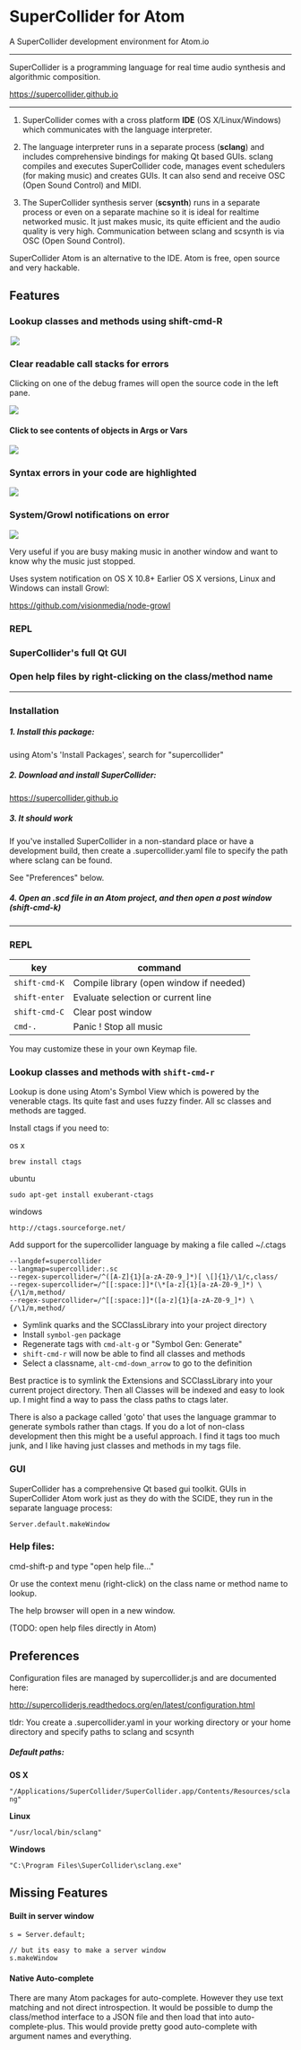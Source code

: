 # SuperCollider for Atom

A SuperCollider development environment for Atom.io

---

SuperCollider is a programming language for real time audio synthesis and algorithmic composition.

https://supercollider.github.io

---

1. SuperCollider comes with a cross platform **IDE** (OS X/Linux/Windows) which communicates with the language interpreter.

2. The language interpreter runs in a separate process (**sclang**) and includes comprehensive bindings for making Qt based GUIs. sclang compiles and executes SuperCollider code, manages event schedulers (for making music) and creates GUIs. It can also send and receive OSC (Open Sound Control) and MIDI.

3. The SuperCollider synthesis server (**scsynth**) runs in a separate process or even on a separate machine so it is ideal for realtime networked music. It just makes music, its quite efficient and the audio quality is very high. Communication between sclang and scsynth is via OSC (Open Sound Control).

SuperCollider Atom is an alternative to the IDE. Atom is free, open source and very hackable.


## Features

### Lookup classes and methods using shift-cmd-R

<img src="https://raw.githubusercontent.com/crucialfelix/atom-supercollider/master/docs/images/lookup-classes-methods.png" style="max-width: 500px; margin:auto; display: block;" />

### Clear readable call stacks for errors

Clicking on one of the debug frames will open the source code in the left pane.

<img src="https://raw.githubusercontent.com/crucialfelix/atom-supercollider/master/docs/images/callstack.png" />

#### Click to see contents of objects in Args or Vars

<img src="https://raw.githubusercontent.com/crucialfelix/atom-supercollider/master/docs/images/sc-atom-fold-out.gif" />

### Syntax errors in your code are highlighted

<img src="https://raw.githubusercontent.com/crucialfelix/atom-supercollider/master/docs/images/scatom-syntax-error.png" />


### System/Growl notifications on error

<img src="https://raw.githubusercontent.com/crucialfelix/atom-supercollider/master/docs/images/growl-notification.png" style="width: auto; max-width: 400px;" />

Very useful if you are busy making music in another window and want to know why the music just stopped.

Uses system notification on OS X 10.8+  Earlier OS X versions, Linux and Windows can install Growl:

https://github.com/visionmedia/node-growl

### REPL
### SuperCollider's full Qt GUI
### Open help files by right-clicking on the class/method name


---


### Installation

##### 1. Install this package:

using Atom's 'Install Packages', search for "supercollider"

##### 2. Download and install SuperCollider:

https://supercollider.github.io

##### 3. It should work

If you've installed SuperCollider in a non-standard place or have a development build, then create a .supercollider.yaml file to specify the path where sclang can be found.

See "Preferences" below.

##### 4. Open an .scd file in an Atom project, and then open a post window (shift-cmd-k)

---

### REPL

| key              | command                                         |
| ---------------- | ----------------------------------------------- |
| `shift-cmd-K`    | Compile library (open window if needed)         |
| `shift-enter`    | Evaluate selection or current line              |
| `shift-cmd-C`    | Clear post window                               |
| `cmd-.`          | Panic ! Stop all music                          |


You may customize these in your own Keymap file.


### Lookup classes and methods with `shift-cmd-r`

Lookup is done using Atom's Symbol View which is powered by the venerable ctags.
Its quite fast and uses fuzzy finder. All sc classes and methods are tagged.

Install ctags if you need to:

os x

    brew install ctags

ubuntu

    sudo apt-get install exuberant-ctags

windows

    http://ctags.sourceforge.net/


Add support for the supercollider language by making a file called ~/.ctags

    --langdef=supercollider
    --langmap=supercollider:.sc
    --regex-supercollider=/^([A-Z]{1}[a-zA-Z0-9_]*)[ \[]{1}/\1/c,class/
    --regex-supercollider=/^[[:space:]]*(\*[a-z]{1}[a-zA-Z0-9_]*) \{/\1/m,method/
    --regex-supercollider=/^[[:space:]]*([a-z]{1}[a-zA-Z0-9_]*) \{/\1/m,method/

- Symlink quarks and the SCClassLibrary into your project directory
- Install `symbol-gen` package
- Regenerate tags with `cmd-alt-g` or "Symbol Gen: Generate"
- `shift-cmd-r` will now be able to find all classes and methods
- Select a classname, `alt-cmd-down_arrow` to go to the definition

Best practice is to symlink the Extensions and SCClassLibrary into your current project directory. Then all Classes will be indexed and easy to look up.
I might find a way to pass the class paths to ctags later.

There is also a package called 'goto' that uses the language grammar to generate symbols rather than ctags.  If you do a lot of non-class development then this might be a useful approach. I find it tags too much junk, and I like having just classes and methods in my tags file.

### GUI

SuperCollider has a comprehensive Qt based gui toolkit.  GUIs in SuperCollider Atom work just as they do with the SCIDE, they run in the separate language process:

    Server.default.makeWindow

### Help files:

cmd-shift-p  and type "open help file..."

Or use the context menu (right-click) on the class name or method name to lookup.

The help browser will open in a new window.


(TODO: open help files directly in Atom)

## Preferences

Configuration files are managed by supercollider.js and are documented here:

http://supercolliderjs.readthedocs.org/en/latest/configuration.html

tldr: You create a .supercollider.yaml in your working directory or your home directory
and specify paths to sclang and scsynth

##### Default paths:

**OS X**

`"/Applications/SuperCollider/SuperCollider.app/Contents/Resources/sclang"`

**Linux**

`"/usr/local/bin/sclang"`

**Windows**

`"C:\Program Files\SuperCollider\sclang.exe"`


## Missing Features

#### Built in server window

    s = Server.default;

    // but its easy to make a server window
    s.makeWindow


#### Native Auto-complete

There are many Atom packages for auto-complete. However they use text matching and not direct introspection.
It would be possible to dump the class/method interface to a JSON file and then load that into auto-complete-plus.
This would provide pretty good auto-complete with argument names and everything.
